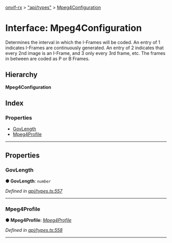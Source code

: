 [onvif-rx](../README.md) > ["api/types"](../modules/_api_types_.md) > [Mpeg4Configuration](../interfaces/_api_types_.mpeg4configuration.md)

# Interface: Mpeg4Configuration

Determines the interval in which the I-Frames will be coded. An entry of 1 indicates I-Frames are continuously generated. An entry of 2 indicates that every 2nd image is an I-Frame, and 3 only every 3rd frame, etc. The frames in between are coded as P or B Frames.

## Hierarchy

**Mpeg4Configuration**

## Index

### Properties

* [GovLength](_api_types_.mpeg4configuration.md#govlength)
* [Mpeg4Profile](_api_types_.mpeg4configuration.md#mpeg4profile)

---

## Properties

<a id="govlength"></a>

###  GovLength

**● GovLength**: *`number`*

*Defined in [api/types.ts:557](https://github.com/patrickmichalina/onvif-rx/blob/d62cee9/src/api/types.ts#L557)*

___
<a id="mpeg4profile"></a>

###  Mpeg4Profile

**● Mpeg4Profile**: *[Mpeg4Profile](../enums/_api_types_.mpeg4profile.md)*

*Defined in [api/types.ts:558](https://github.com/patrickmichalina/onvif-rx/blob/d62cee9/src/api/types.ts#L558)*

___

